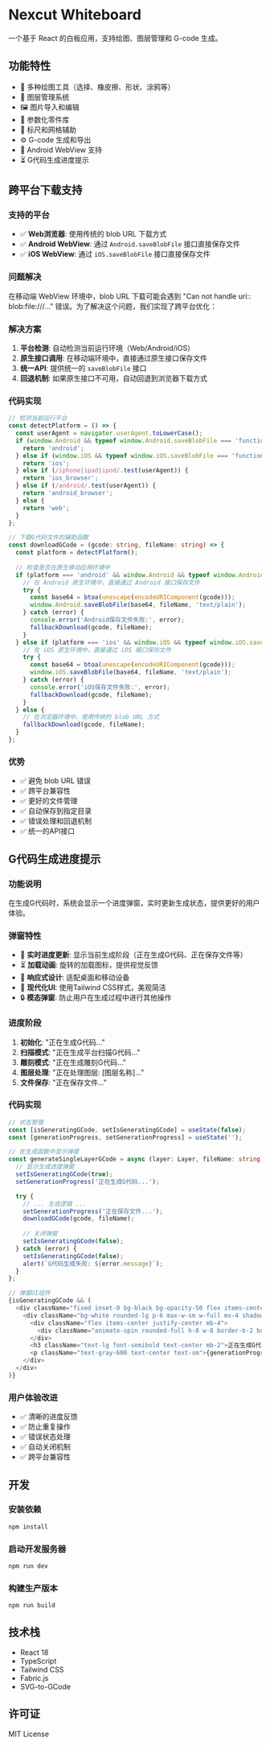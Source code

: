 # Nexcut Whiteboard

一个基于 React 的白板应用，支持绘图、图层管理和 G-code 生成。

## 功能特性

- 🎨 多种绘图工具（选择、橡皮擦、形状、涂鸦等）
- 📁 图层管理系统
- 🖼️ 图片导入和编辑
- 🔧 参数化零件库
- 📐 标尺和网格辅助
- ⚙️ G-code 生成和导出
- 📱 Android WebView 支持
- ⏳ G代码生成进度提示

## 跨平台下载支持

### 支持的平台
- ✅ **Web浏览器**: 使用传统的 blob URL 下载方式
- ✅ **Android WebView**: 通过 `Android.saveBlobFile` 接口直接保存文件
- ✅ **iOS WebView**: 通过 `iOS.saveBlobFile` 接口直接保存文件

### 问题解决
在移动端 WebView 环境中，blob URL 下载可能会遇到 "Can not handle uri:: blob:file:///..." 错误。为了解决这个问题，我们实现了跨平台优化：

### 解决方案
1. **平台检测**: 自动检测当前运行环境（Web/Android/iOS）
2. **原生接口调用**: 在移动端环境中，直接通过原生接口保存文件
3. **统一API**: 提供统一的 `saveBlobFile` 接口
4. **回退机制**: 如果原生接口不可用，自动回退到浏览器下载方式

### 代码实现
```typescript
// 检测当前运行平台
const detectPlatform = () => {
  const userAgent = navigator.userAgent.toLowerCase();
  if (window.Android && typeof window.Android.saveBlobFile === 'function') {
    return 'android';
  } else if (window.iOS && typeof window.iOS.saveBlobFile === 'function') {
    return 'ios';
  } else if (/iphone|ipad|ipod/.test(userAgent)) {
    return 'ios_browser';
  } else if (/android/.test(userAgent)) {
    return 'android_browser';
  } else {
    return 'web';
  }
};

// 下载G代码文件的辅助函数
const downloadGCode = (gcode: string, fileName: string) => {
  const platform = detectPlatform();
  
  // 检查是否在原生移动应用环境中
  if (platform === 'android' && window.Android && typeof window.Android.saveBlobFile === 'function') {
    // 在 Android 原生环境中，直接通过 Android 接口保存文件
    try {
      const base64 = btoa(unescape(encodeURIComponent(gcode)));
      window.Android.saveBlobFile(base64, fileName, 'text/plain');
    } catch (error) {
      console.error('Android保存文件失败:', error);
      fallbackDownload(gcode, fileName);
    }
  } else if (platform === 'ios' && window.iOS && typeof window.iOS.saveBlobFile === 'function') {
    // 在 iOS 原生环境中，直接通过 iOS 接口保存文件
    try {
      const base64 = btoa(unescape(encodeURIComponent(gcode)));
      window.iOS.saveBlobFile(base64, fileName, 'text/plain');
    } catch (error) {
      console.error('iOS保存文件失败:', error);
      fallbackDownload(gcode, fileName);
    }
  } else {
    // 在浏览器环境中，使用传统的 blob URL 方式
    fallbackDownload(gcode, fileName);
  }
};
```

### 优势
- ✅ 避免 blob URL 错误
- ✅ 跨平台兼容性
- ✅ 更好的文件管理
- ✅ 自动保存到指定目录
- ✅ 错误处理和回退机制
- ✅ 统一的API接口

## G代码生成进度提示

### 功能说明
在生成G代码时，系统会显示一个进度弹窗，实时更新生成状态，提供更好的用户体验。

### 弹窗特性
- 🎯 **实时进度更新**: 显示当前生成阶段（正在生成G代码、正在保存文件等）
- ⏳ **加载动画**: 旋转的加载图标，提供视觉反馈
- 📱 **响应式设计**: 适配桌面和移动设备
- 🎨 **现代化UI**: 使用Tailwind CSS样式，美观简洁
- 🔒 **模态弹窗**: 防止用户在生成过程中进行其他操作

### 进度阶段
1. **初始化**: "正在生成G代码..."
2. **扫描模式**: "正在生成平台扫描G代码..."
3. **雕刻模式**: "正在生成雕刻G代码..."
4. **图层处理**: "正在处理图层: [图层名称]..."
5. **文件保存**: "正在保存文件..."

### 代码实现
```typescript
// 状态管理
const [isGeneratingGCode, setIsGeneratingGCode] = useState(false);
const [generationProgress, setGenerationProgress] = useState('');

// 在生成函数中显示弹窗
const generateSingleLayerGCode = async (layer: Layer, fileName: string) => {
  // 显示生成进度弹窗
  setIsGeneratingGCode(true);
  setGenerationProgress('正在生成G代码...');

  try {
    // ... 生成逻辑 ...
    setGenerationProgress('正在保存文件...');
    downloadGCode(gcode, fileName);
    
    // 关闭弹窗
    setIsGeneratingGCode(false);
  } catch (error) {
    setIsGeneratingGCode(false);
    alert(`G代码生成失败: ${error.message}`);
  }
};

// 弹窗UI组件
{isGeneratingGCode && (
  <div className="fixed inset-0 bg-black bg-opacity-50 flex items-center justify-center z-[100]">
    <div className="bg-white rounded-lg p-6 max-w-sm w-full mx-4 shadow-xl">
      <div className="flex items-center justify-center mb-4">
        <div className="animate-spin rounded-full h-8 w-8 border-b-2 border-teal-500"></div>
      </div>
      <h3 className="text-lg font-semibold text-center mb-2">正在生成G代码</h3>
      <p className="text-gray-600 text-center text-sm">{generationProgress}</p>
    </div>
  </div>
)}
```

### 用户体验改进
- ✅ 清晰的进度反馈
- ✅ 防止重复操作
- ✅ 错误状态处理
- ✅ 自动关闭机制
- ✅ 跨平台兼容性

## 开发

### 安装依赖
```bash
npm install
```

### 启动开发服务器
```bash
npm run dev
```

### 构建生产版本
```bash
npm run build
```

## 技术栈

- React 18
- TypeScript
- Tailwind CSS
- Fabric.js
- SVG-to-GCode

## 许可证

MIT License 